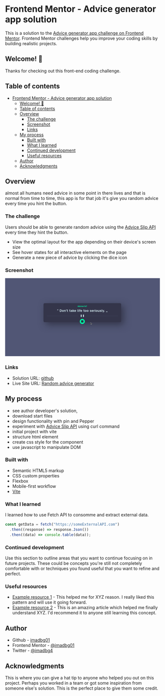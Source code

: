 # Frontend Mentor - Advice generator app solution

This is a solution to the [Advice generator app challenge on Frontend Mentor](https://www.frontendmentor.io/challenges/advice-generator-app-QdUG-13db). Frontend Mentor challenges help you improve your coding skills by building realistic projects.

## Welcome! 👋

Thanks for checking out this front-end coding challenge.

## Table of contents

- [Frontend Mentor - Advice generator app solution](#frontend-mentor---advice-generator-app-solution)
  - [Welcome! 👋](#welcome-)
  - [Table of contents](#table-of-contents)
  - [Overview](#overview)
    - [The challenge](#the-challenge)
    - [Screenshot](#screenshot)
    - [Links](#links)
  - [My process](#my-process)
    - [Built with](#built-with)
    - [What I learned](#what-i-learned)
    - [Continued development](#continued-development)
    - [Useful resources](#useful-resources)
  - [Author](#author)
  - [Acknowledgments](#acknowledgments)

## Overview

almost all humans need advice in some point in there lives and that is normal from time to time, this app is for that job it's give you random advice every time you hint the button.

### The challenge

Users should be able to generate random advice using the [Advice Slip API](https://api.adviceslip.com) every time they hint the button.

- View the optimal layout for the app depending on their device's screen size
- See hover states for all interactive elements on the page
- Generate a new piece of advice by clicking the dice icon

### Screenshot

![](./demo.gif)

### Links

- Solution URL: [github](https://github.com/imadbg01/random-advice-generator)
- Live Site URL: [Random advice generator](https://random-advice-generator-4jfphctou-imadbg01.vercel.app/)

## My process

- see author developer's solution,
- download start files
- design functionality with pin and Pepper
- experiment with [Advice Slip API](https://api.adviceslip.com) using curl command
- initial project with vite
- structure html element
- create css style for the component
- use javascript to manipulate DOM

### Built with

- Semantic HTML5 markup
- CSS custom properties
- Flexbox
- Mobile-first workflow
- [Vite](https://www.vite.io)

### What I learned

I learned how to use Fetch API to consomme and extract external data.

```js
const getData = fetch("https://someExternalAPI.com")
  .then((response) => response.Json())
  .then((data) => console.table(data));
```

### Continued development

Use this section to outline areas that you want to continue focusing on in future projects. These could be concepts you're still not completely comfortable with or techniques you found useful that you want to refine and perfect.

### Useful resources

- [Example resource 1](https://www.example.com) - This helped me for XYZ reason. I really liked this pattern and will use it going forward.
- [Example resource 2](https://www.example.com) - This is an amazing article which helped me finally understand XYZ. I'd recommend it to anyone still learning this concept.

## Author

- Github - [imadbg01](https://www.github.com/imadbg01)
- Frontend Mentor - [@imadbg01](https://www.frontendmentor.io/profile/imadbg01)
- Twitter - [@imadbg4](https://www.twitter.com/imadbg4)

## Acknowledgments

This is where you can give a hat tip to anyone who helped you out on this project. Perhaps you worked in a team or got some inspiration from someone else's solution. This is the perfect place to give them some credit.
